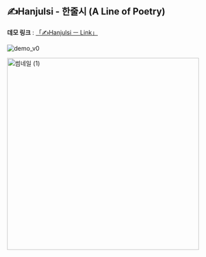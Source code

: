 ## ✍️Hanjulsi - 한줄시 (A Line of Poetry)

**데모 링크** : [「✍️Hanjulsi ㅡ Link」](https://eunchan789.bubbleapps.io/version-test)

![demo_v0](https://github.com/purang2/A_line_of_poetry/assets/46081500/fcf59e1e-4be8-4f2a-a381-d42052c16153)





<img width="448" alt="썸네일 (1)" src="https://github.com/purang2/A_line_of_poetry/assets/46081500/eb6d75ce-84b4-464d-bd58-fc240f44a52b">
